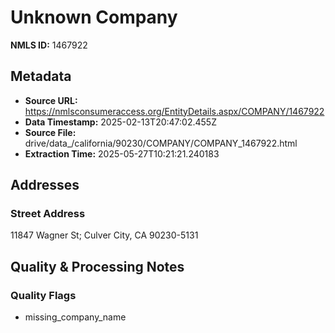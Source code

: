# Unknown Company

**NMLS ID:** 1467922

## Metadata
- **Source URL:** https://nmlsconsumeraccess.org/EntityDetails.aspx/COMPANY/1467922
- **Data Timestamp:** 2025-02-13T20:47:02.455Z
- **Source File:** drive/data_/california/90230/COMPANY/COMPANY_1467922.html
- **Extraction Time:** 2025-05-27T10:21:21.240183

## Addresses
### Street Address
11847 Wagner St; Culver City, CA 90230-5131

## Quality & Processing Notes
### Quality Flags
- missing_company_name
